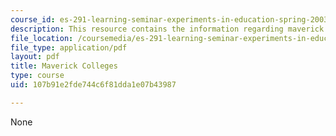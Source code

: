 ```yaml
---
course_id: es-291-learning-seminar-experiments-in-education-spring-2003
description: This resource contains the information regarding maverick colleges.
file_location: /coursemedia/es-291-learning-seminar-experiments-in-education-spring-2003/107b91e2fde744c6f81dda1e07b43987_MITES_291S03_11.pdf
file_type: application/pdf
layout: pdf
title: Maverick Colleges
type: course
uid: 107b91e2fde744c6f81dda1e07b43987

---
```

None